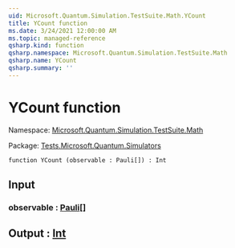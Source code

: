 ```yaml
---
uid: Microsoft.Quantum.Simulation.TestSuite.Math.YCount
title: YCount function
ms.date: 3/24/2021 12:00:00 AM
ms.topic: managed-reference
qsharp.kind: function
qsharp.namespace: Microsoft.Quantum.Simulation.TestSuite.Math
qsharp.name: YCount
qsharp.summary: ''
---
```


# YCount function

Namespace: [Microsoft.Quantum.Simulation.TestSuite.Math](xref:Microsoft.Quantum.Simulation.TestSuite.Math)

Package: [Tests.Microsoft.Quantum.Simulators](https://nuget.org/packages/Tests.Microsoft.Quantum.Simulators)




```qsharp
function YCount (observable : Pauli[]) : Int
```


## Input

### observable : [Pauli](xref:microsoft.quantum.lang-ref.pauli)[]





## Output : [Int](xref:microsoft.quantum.lang-ref.int)

